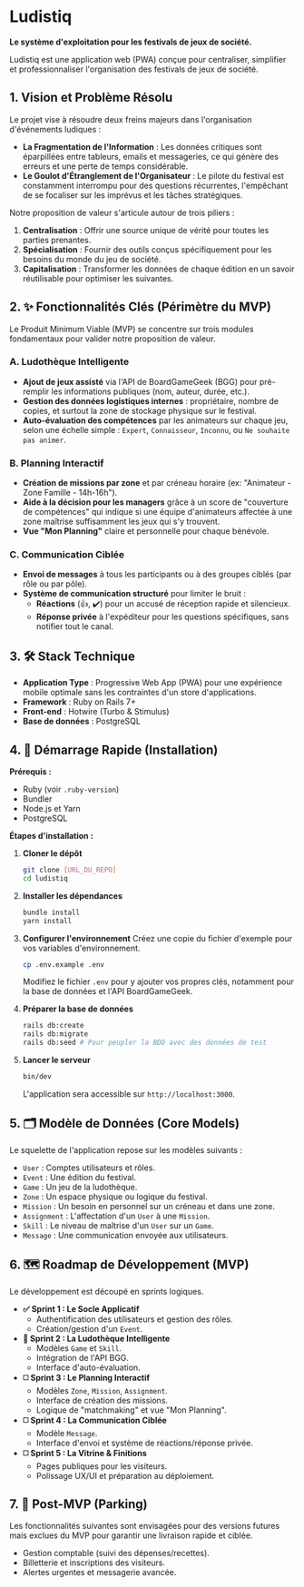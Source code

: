 # Ludistiq

**Le système d'exploitation pour les festivals de jeux de société.**

Ludistiq est une application web (PWA) conçue pour centraliser, simplifier et professionnaliser l'organisation des festivals de jeux de société.

## 1\. Vision et Problème Résolu

Le projet vise à résoudre deux freins majeurs dans l'organisation d'événements ludiques :

- **La Fragmentation de l'Information** : Les données critiques sont éparpillées entre tableurs, emails et messageries, ce qui génère des erreurs et une perte de temps considérable.
- **Le Goulot d'Étranglement de l'Organisateur** : Le pilote du festival est constamment interrompu pour des questions récurrentes, l'empêchant de se focaliser sur les imprévus et les tâches stratégiques.

Notre proposition de valeur s'articule autour de trois piliers :

1. **Centralisation** : Offrir une source unique de vérité pour toutes les parties prenantes.
2. **Spécialisation** : Fournir des outils conçus spécifiquement pour les besoins du monde du jeu de société.
3. **Capitalisation** : Transformer les données de chaque édition en un savoir réutilisable pour optimiser les suivantes.

## 2\. ✨ Fonctionnalités Clés (Périmètre du MVP)

Le Produit Minimum Viable (MVP) se concentre sur trois modules fondamentaux pour valider notre proposition de valeur.

### A. Ludothèque Intelligente

- **Ajout de jeux assisté** via l'API de BoardGameGeek (BGG) pour pré-remplir les informations publiques (nom, auteur, durée, etc.).
- **Gestion des données logistiques internes** : propriétaire, nombre de copies, et surtout la zone de stockage physique sur le festival.
- **Auto-évaluation des compétences** par les animateurs sur chaque jeu, selon une échelle simple : `Expert`, `Connaisseur`, `Inconnu`, ou `Ne souhaite pas animer`.

### B. Planning Interactif

- **Création de missions par zone** et par créneau horaire (ex: "Animateur - Zone Famille - 14h-16h").
- **Aide à la décision pour les managers** grâce à un score de "couverture de compétences" qui indique si une équipe d'animateurs affectée à une zone maîtrise suffisamment les jeux qui s'y trouvent.
- **Vue "Mon Planning"** claire et personnelle pour chaque bénévole.

### C. Communication Ciblée

- **Envoi de messages** à tous les participants ou à des groupes ciblés (par rôle ou par pôle).
- **Système de communication structuré** pour limiter le bruit :
  - **Réactions** (👍, ✔️) pour un accusé de réception rapide et silencieux.
  - **Réponse privée** à l'expéditeur pour les questions spécifiques, sans notifier tout le canal.

## 3\. 🛠️ Stack Technique

- **Application Type** : Progressive Web App (PWA) pour une expérience mobile optimale sans les contraintes d'un store d'applications.
- **Framework** : Ruby on Rails 7+
- **Front-end** : Hotwire (Turbo & Stimulus)
- **Base de données** : PostgreSQL

## 4\. 🚀 Démarrage Rapide (Installation)

**Prérequis :**

- Ruby (voir `.ruby-version`)
- Bundler
- Node.js et Yarn
- PostgreSQL

**Étapes d'installation :**

1.  **Cloner le dépôt**

    ```bash
    git clone [URL_DU_REPO]
    cd ludistiq
    ```

2.  **Installer les dépendances**

    ```bash
    bundle install
    yarn install
    ```

3.  **Configurer l'environnement**
    Créez une copie du fichier d'exemple pour vos variables d'environnement.

    ```bash
    cp .env.example .env
    ```

    Modifiez le fichier `.env` pour y ajouter vos propres clés, notamment pour la base de données et l'API BoardGameGeek.

4.  **Préparer la base de données**

    ```bash
    rails db:create
    rails db:migrate
    rails db:seed # Pour peupler la BDD avec des données de test
    ```

5.  **Lancer le serveur**

    ```bash
    bin/dev
    ```

    L'application sera accessible sur `http://localhost:3000`.

## 5\. 🗂️ Modèle de Données (Core Models)

Le squelette de l'application repose sur les modèles suivants :

- `User` : Comptes utilisateurs et rôles.
- `Event` : Une édition du festival.
- `Game` : Un jeu de la ludothèque.
- `Zone` : Un espace physique ou logique du festival.
- `Mission` : Un besoin en personnel sur un créneau et dans une zone.
- `Assignment` : L'affectation d'un `User` à une `Mission`.
- `Skill` : Le niveau de maîtrise d'un `User` sur un `Game`.
- `Message` : Une communication envoyée aux utilisateurs.

## 6\. 🗺️ Roadmap de Développement (MVP)

Le développement est découpé en sprints logiques.

- **✅ Sprint 1 : Le Socle Applicatif**
  - Authentification des utilisateurs et gestion des rôles.
  - Création/gestion d'un `Event`.
- **🔄 Sprint 2 : La Ludothèque Intelligente**
  - Modèles `Game` et `Skill`.
  - Intégration de l'API BGG.
  - Interface d'auto-évaluation.
- **◻️ Sprint 3 : Le Planning Interactif**
  - Modèles `Zone`, `Mission`, `Assignment`.
  - Interface de création des missions.
  - Logique de "matchmaking" et vue "Mon Planning".
- **◻️ Sprint 4 : La Communication Ciblée**
  - Modèle `Message`.
  - Interface d'envoi et système de réactions/réponse privée.
- **◻️ Sprint 5 : La Vitrine & Finitions**
  - Pages publiques pour les visiteurs.
  - Polissage UX/UI et préparation au déploiement.

## 7\. 🚗 Post-MVP (Parking)

Les fonctionnalités suivantes sont envisagées pour des versions futures mais exclues du MVP pour garantir une livraison rapide et ciblée.

- Gestion comptable (suivi des dépenses/recettes).
- Billetterie et inscriptions des visiteurs.
- Alertes urgentes et messagerie avancée.
